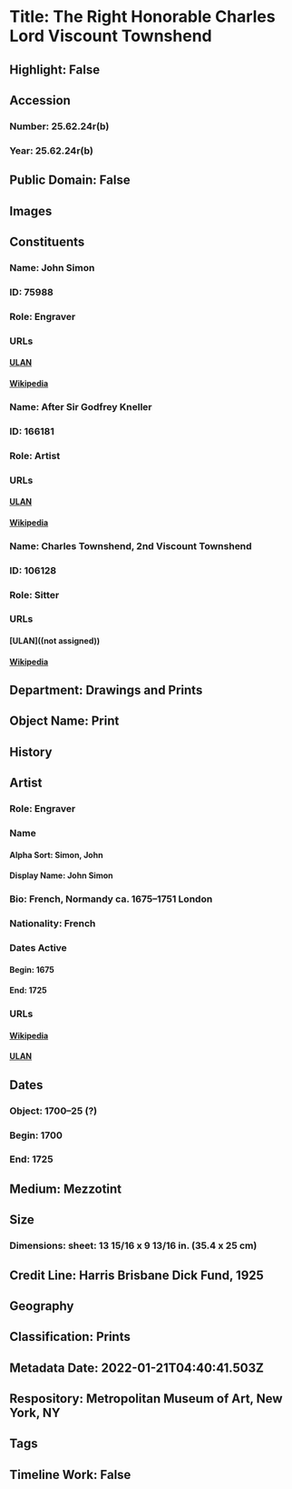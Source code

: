 # Title: The Right Honorable Charles Lord Viscount Townshend
## Highlight: False
## Accession
### Number: 25.62.24r(b)
### Year: 25.62.24r(b)
## Public Domain: False
## Images
## Constituents
### Name: John Simon
### ID: 75988
### Role: Engraver
### URLs
#### [ULAN](http://vocab.getty.edu/page/ulan/500051859)
#### [Wikipedia](https://www.wikidata.org/wiki/Q6257897)
### Name: After Sir Godfrey Kneller
### ID: 166181
### Role: Artist
### URLs
#### [ULAN](http://vocab.getty.edu/page/ulan/500015875)
#### [Wikipedia](https://www.wikidata.org/wiki/Q65317)
### Name: Charles Townshend, 2nd Viscount Townshend
### ID: 106128
### Role: Sitter
### URLs
#### [ULAN]((not assigned))
#### [Wikipedia](https://www.wikidata.org/wiki/Q336529)
## Department: Drawings and Prints
## Object Name: Print
## History
## Artist
### Role: Engraver
### Name
#### Alpha Sort: Simon, John
#### Display Name: John Simon
### Bio: French, Normandy ca. 1675–1751 London
### Nationality: French
### Dates Active
#### Begin: 1675
#### End: 1725
### URLs
#### [Wikipedia](https://www.wikidata.org/wiki/Q6257897)
#### [ULAN](http://vocab.getty.edu/page/ulan/500051859)
## Dates
### Object: 1700–25 (?)
### Begin: 1700
### End: 1725
## Medium: Mezzotint
## Size
### Dimensions: sheet: 13 15/16 x 9 13/16 in. (35.4 x 25 cm)
## Credit Line: Harris Brisbane Dick Fund, 1925
## Geography
## Classification: Prints
## Metadata Date: 2022-01-21T04:40:41.503Z
## Respository: Metropolitan Museum of Art, New York, NY
## Tags
## Timeline Work: False